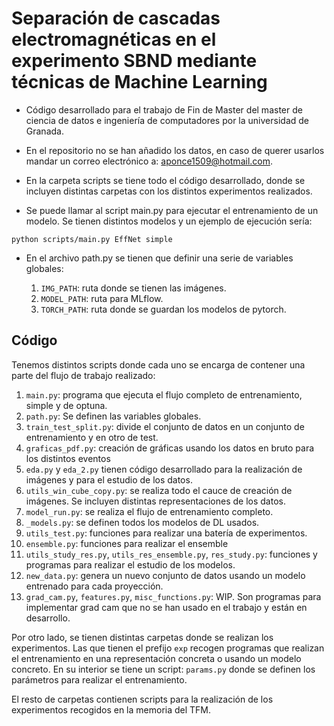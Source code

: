 # Separación de cascadas electromagnéticas en el experimento SBND mediante técnicas de Machine Learning

* Código desarrollado para el trabajo de Fin de Master del master de ciencia de datos e ingeniería de computadores por la universidad de Granada.

* En el repositorio no se han añadido los datos, en caso de querer usarlos mandar un correo electrónico a: aponce1509@hotmail.com.

* En la carpeta scripts se tiene todo el código desarrollado, donde se incluyen distintas carpetas con los distintos experimentos realizados.

* Se puede llamar al script main.py para ejecutar el entrenamiento de un modelo. Se tienen distintos modelos y un ejemplo de ejecución sería:

```
python scripts/main.py EffNet simple
```

* En el archivo path.py se tienen que definir una serie de variables globales:

    1. `IMG_PATH`: ruta donde se tienen las imágenes.
    2. `MODEL_PATH`: ruta para MLflow.
    3. `TORCH_PATH`: ruta donde se guardan los modelos de pytorch.

## Código

Tenemos distintos scripts donde cada uno se encarga de contener una parte del flujo de trabajo realizado:

1. `main.py`: programa que ejecuta el flujo completo de entrenamiento, simple y de optuna. 
1. `path.py`: Se definen las variables globales.
1. `train_test_split.py`: divide el conjunto de datos en un conjunto de entrenamiento y en otro de test.
1. `graficas_pdf.py`: creación de gráficas usando los datos en bruto para los distintos eventos
2. `eda.py` y `eda_2.py` tienen código desarrollado para la realización de imágenes y para el estudio de los datos.
1. `utils_win_cube_copy.py`: se realiza todo el cauce de creación de imágenes. Se incluyen distintas representaciones de los datos.
1. `model_run.py`: se realiza el flujo de entrenamiento completo.
1. `_models.py`: se definen todos los modelos de DL usados.
1. `utils_test.py`: funciones para realizar una batería de experimentos.
1. `ensemble.py`: funciones para realizar el ensemble
1. `utils_study_res.py`, `utils_res_ensemble.py`, `res_study.py`: funciones y programas para realizar el estudio de los modelos.
1. `new_data.py`: genera un nuevo conjunto de datos usando un modelo entrenado para cada proyección.
1. `grad_cam.py`, `features.py`, `misc_functions.py`: WIP. Son programas para implementar grad cam que no se han usado en el trabajo y están en desarrollo.

Por otro lado, se tienen distintas carpetas donde se realizan los experimentos. Las que tienen el prefijo `exp` recogen programas que realizan el entrenamiento en una representación concreta o usando un modelo concreto. En su interior se tiene un script: `params.py` donde se definen los parámetros para realizar el entrenamiento.

El resto de carpetas contienen scripts para la realización de los experimentos recogidos en la memoria del TFM. 
